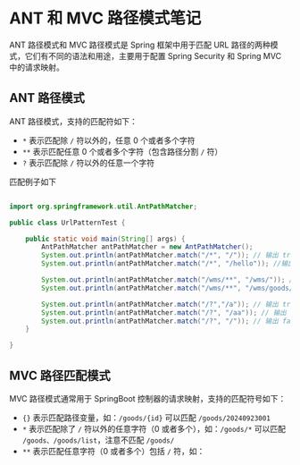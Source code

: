 # ANT 和 MVC 路径模式笔记

ANT 路径模式和 MVC 路径模式是 Spring 框架中用于匹配 URL 路径的两种模式，它们有不同的语法和用途，主要用于配置 Spring Security 和 Spring MVC 中的请求映射。

## ANT 路径模式

ANT 路径模式，支持的匹配符如下：

- `*` 表示匹配除 `/` 符以外的，任意 0 个或者多个字符
- `**` 表示匹配任意 0 个或者多个字符（包含路径分割 `/` 符）
- `?` 表示匹配除 `/` 符以外的任意一个字符

匹配例子如下

```java

import org.springframework.util.AntPathMatcher;

public class UrlPatternTest {

    public static void main(String[] args) {
        AntPathMatcher antPathMatcher = new AntPathMatcher();
        System.out.println(antPathMatcher.match("/*", "/")); // 输出 true
        System.out.println(antPathMatcher.match("/*", "/hello")); //输出 true

        System.out.println(antPathMatcher.match("/wms/**", "/wms/")); // 输出 true
        System.out.println(antPathMatcher.match("/wms/**", "/wms/goods/index")); // 输出 true

        System.out.println(antPathMatcher.match("/?","/a")); // 输出 true
        System.out.println(antPathMatcher.match("/?", "/aa")); // 输出 false
        System.out.println(antPathMatcher.match("/?", "/")); // 输出 false
    }

}

```


## MVC 路径匹配模式

 MVC 路径模式通常用于 SpringBoot 控制器的请求映射，支持的匹配符号如下：

- `{}` 表示匹配路径变量，如：`/goods/{id}` 可以匹配 `/goods/20240923001`
- `*` 表示匹配除了 `/` 符以外的任意字符（0 或者多个），如：`/goods/*` 可以匹配 `/goods、/goods/list`，注意不匹配 `/goods/`
- `**` 表示匹配任意字符（0 或者多个）包括 `/` 符，如：
